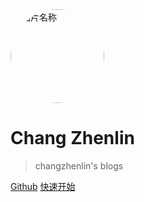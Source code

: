 <img src="/lin.jpg" width = "150" height = "150" style = "border-radius:50%;" alt="图片名称" align=center />

# Chang Zhenlin


> changzhenlin's blogs


[Github](https://github.com/changzhenlin)
[快速开始](#introduction)
